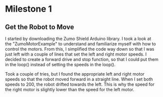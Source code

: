 # Milestone 1
## Get the Robot to Move

I started by downloading the Zumo Shield Arduino library. I took a look at the "ZumoMotorExample" to understand and familiarize myself with how to control the motors. From this, I simplified the code way down so that I was just left with a couple of lines that set the left and right motor speeds. I decided to create a forward drive and stop function, so that I could put them in the loop() instead of setting the speeds in the loop(). 

Took a couple of tries, but I found the appropriate left and right motor speeds so that the robot moved forward in a straight line. When I set both speeds to 200, the robot drifted towards the left. This is why the speed for the right motor is slightly lower than the speed for the left motor. 
